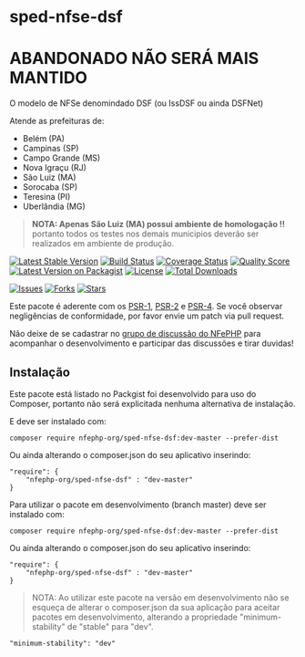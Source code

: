 # sped-nfse-dsf

# ABANDONADO NÃO SERÁ MAIS MANTIDO

O modelo de NFSe denomindado DSF (ou IssDSF ou ainda DSFNet)

Atende as prefeituras de:

- Belém (PA)
- Campinas (SP)
- Campo Grande (MS)
- Nova Igraçu (RJ)
- São Luiz (MA)
- Sorocaba (SP)
- Teresina (PI)
- Uberlândia (MG)

> **NOTA: Apenas São Luiz (MA) possui ambiente de homologação !!** portanto todos os testes nos demais municipios deverão ser realizados em ambiente de produção. 

[![Latest Stable Version][ico-stable]][link-packagist]
[![Build Status][ico-travis]][link-travis]
[![Coverage Status][ico-scrutinizer]][link-scrutinizer]
[![Quality Score][ico-code-quality]][link-code-quality]
[![Latest Version on Packagist][ico-version]][link-packagist]
[![License][ico-license]][link-packagist]
[![Total Downloads][ico-downloads]][link-downloads]

[![Issues][ico-issues]][link-issues]
[![Forks][ico-forks]][link-forks]
[![Stars][ico-stars]][link-stars]

Este pacote é aderente com os [PSR-1], [PSR-2] e [PSR-4]. Se você observar negligências de conformidade, por favor envie um patch via pull request.

[PSR-1]: https://github.com/php-fig/fig-standards/blob/master/accepted/PSR-1-basic-coding-standard.md
[PSR-2]: https://github.com/php-fig/fig-standards/blob/master/accepted/PSR-2-coding-style-guide.md
[PSR-4]: https://github.com/php-fig/fig-standards/blob/master/accepted/PSR-4-autoloader.md

Não deixe de se cadastrar no [grupo de discussão do NFePHP](http://groups.google.com/group/nfephp) para acompanhar o desenvolvimento e participar das discussões e tirar duvidas!



## Instalação 

Este pacote está listado no Packgist foi desenvolvido para uso do Composer, portanto não será explicitada nenhuma alternativa de instalação.

E deve ser instalado com:
```
composer require nfephp-org/sped-nfse-dsf:dev-master --prefer-dist
```

Ou ainda alterando o composer.json do seu aplicativo inserindo:
```
"require": {
    "nfephp-org/sped-nfse-dsf" : "dev-master"
}
```

Para utilizar o pacote em desenvolvimento (branch master) deve ser instalado com:
```
composer require nfephp-org/sped-nfse-dsf:dev-master --prefer-dist
```

Ou ainda alterando o composer.json do seu aplicativo inserindo:
```
"require": {
    "nfephp-org/sped-nfse-dsf" : "dev-master"
}
```

> NOTA: Ao utilizar este pacote na versão em desenvolvimento não se esqueça de alterar o composer.json da sua aplicação para aceitar pacotes em desenvolvimento, alterando a propriedade "minimum-stability" de "stable" para "dev".
```
"minimum-stability": "dev"
```













[ico-stable]: https://poser.pugx.org/nfephp-org/sped-nfse-dsf/version
[ico-stars]: https://img.shields.io/github/stars/nfephp-org/sped-nfse-dsf.svg?style=flat-square
[ico-forks]: https://img.shields.io/github/forks/nfephp-org/sped-nfse-dsf.svg?style=flat-square
[ico-issues]: https://img.shields.io/github/issues/nfephp-org/sped-nfse-dsf.svg?style=flat-square
[ico-travis]: https://img.shields.io/travis/nfephp-org/sped-nfse-dsf/master.svg?style=flat-square
[ico-scrutinizer]: https://img.shields.io/scrutinizer/coverage/g/nfephp-org/sped-nfse-dsf.svg?style=flat-square
[ico-code-quality]: https://img.shields.io/scrutinizer/g/nfephp-org/sped-nfse-dsf.svg?style=flat-square
[ico-downloads]: https://img.shields.io/packagist/dt/nfephp-org/sped-nfse-dsf.svg?style=flat-square
[ico-version]: https://img.shields.io/packagist/v/nfephp-org/sped-nfse-dsf.svg?style=flat-square
[ico-license]: https://poser.pugx.org/nfephp-org/nfephp/license.svg?style=flat-square
[ico-gitter]: https://img.shields.io/badge/GITTER-4%20users%20online-green.svg?style=flat-square

[link-packagist]: https://packagist.org/packages/nfephp-org/sped-nfse-dsf
[link-travis]: https://travis-ci.org/nfephp-org/sped-nfse-dsf
[link-scrutinizer]: https://scrutinizer-ci.com/g/nfephp-org/sped-nfse-dsf/code-structure
[link-code-quality]: https://scrutinizer-ci.com/g/nfephp-org/sped-nfse-dsf
[link-downloads]: https://packagist.org/packages/nfephp-org/sped-nfse-dsf
[link-author]: https://github.com/nfephp-org
[link-issues]: https://github.com/nfephp-org/sped-nfse-dsf/issues
[link-forks]: https://github.com/nfephp-org/sped-nfse-dsf/network
[link-stars]: https://github.com/nfephp-org/sped-nfse-dsf/stargazers



